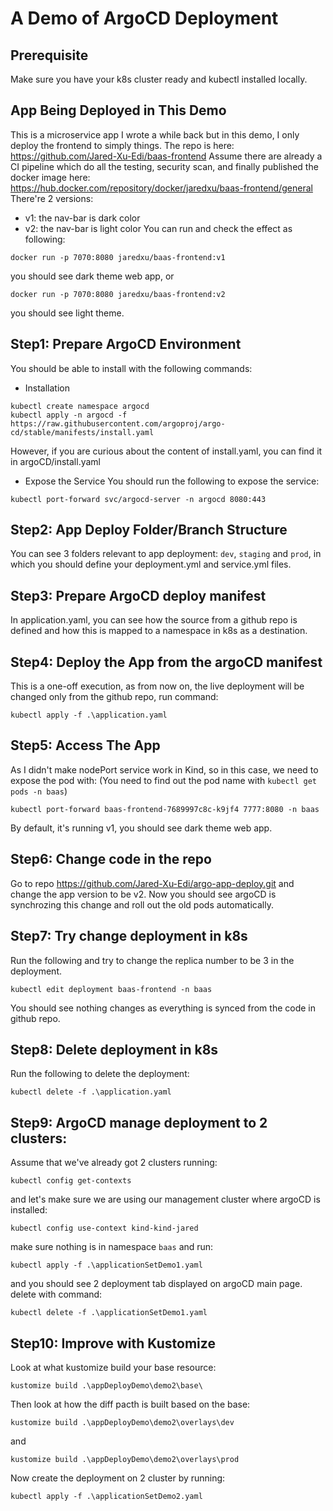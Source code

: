 # A Demo of ArgoCD Deployment

## Prerequisite
Make sure you have your k8s cluster ready and kubectl installed locally.

## App Being Deployed in This Demo
This is a microservice app I wrote a while back but in this demo, I only deploy the frontend to simply things.
The repo is here: https://github.com/Jared-Xu-Edi/baas-frontend
Assume there are already a CI pipeline which do all the testing, security scan, and finally published the docker image here: https://hub.docker.com/repository/docker/jaredxu/baas-frontend/general
There're 2 versions:
* v1: the nav-bar is dark color
* v2: the nav-bar is light color
You can run and check the effect as following:
```
docker run -p 7070:8080 jaredxu/baas-frontend:v1
```
you should see dark theme web app, or
```
docker run -p 7070:8080 jaredxu/baas-frontend:v2
```
you should see light theme.

## Step1: Prepare ArgoCD Environment
You should be able to install with the following commands:
* Installation
```
kubectl create namespace argocd
kubectl apply -n argocd -f https://raw.githubusercontent.com/argoproj/argo-cd/stable/manifests/install.yaml
```
However, if you are curious about the content of install.yaml, you can find it in argoCD/install.yaml
* Expose the Service
You should run the following to expose the service:
```
kubectl port-forward svc/argocd-server -n argocd 8080:443
```

## Step2: App Deploy Folder/Branch Structure
You can see 3 folders relevant to app deployment: `dev`, `staging` and `prod`, in which you should define your deployment.yml and service.yml files.

## Step3: Prepare ArgoCD deploy manifest
In application.yaml, you can see how the source from a github repo is defined and how this is mapped to a namespace in k8s as a destination.

## Step4: Deploy the App from the argoCD manifest
This is a one-off execution, as from now on, the live deployment will be changed only from the github repo, run command:
```
kubectl apply -f .\application.yaml
```

## Step5: Access The App
As I didn't make nodePort service work in Kind, so in this case, we need to expose the pod with:
(You need to find out the pod name with `kubectl get pods -n baas`)
```
kubectl port-forward baas-frontend-7689997c8c-k9jf4 7777:8080 -n baas
```
By default, it's running v1, you should see dark theme web app.

## Step6: Change code in the repo
Go to repo https://github.com/Jared-Xu-Edi/argo-app-deploy.git and change the app version to be v2.
Now you should see argoCD is synchrozing this change and roll out the old pods automatically.

## Step7: Try change deployment in k8s
Run the following and try to change the replica number to be 3 in the deployment.
```
kubectl edit deployment baas-frontend -n baas
```
You should see nothing changes as everything is synced from the code in github repo.

## Step8: Delete deployment in k8s
Run the following to delete the deployment:
```
kubectl delete -f .\application.yaml
```

## Step9: ArgoCD manage deployment to 2 clusters:
Assume that we've already got 2 clusters running:
```
kubectl config get-contexts
```
and let's make sure we are using our management cluster where argoCD is installed:
```
kubectl config use-context kind-kind-jared
```
make sure nothing is in namespace `baas` and run:
```
kubectl apply -f .\applicationSetDemo1.yaml
```
and you should see 2 deployment tab displayed on argoCD main page.
delete with command:
```
kubectl delete -f .\applicationSetDemo1.yaml
```
## Step10: Improve with Kustomize

Look at what kustomize build your base resource:
```
kustomize build .\appDeployDemo\demo2\base\
```
Then look at how the diff pacth is built based on the base:
```
kustomize build .\appDeployDemo\demo2\overlays\dev
```
and
```
kustomize build .\appDeployDemo\demo2\overlays\prod
```
Now create the deployment on 2 cluster by running:
```
kubectl apply -f .\applicationSetDemo2.yaml
```